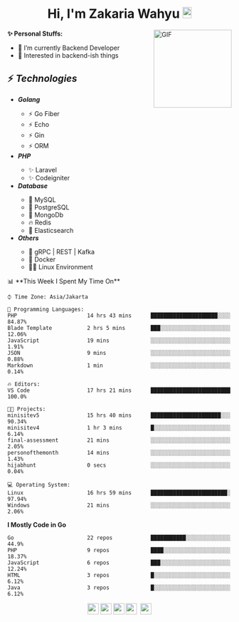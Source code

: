 <h1 align="center">Hi, I'm Zakaria Wahyu <img src="https://github.com/TheDudeThatCode/TheDudeThatCode/blob/master/Assets/Hi.gif" width="20px" height="25px"></h1>

<img align="right" alt="GIF" height="175px" src="https://www.nayakapratama.co.id/wp-content/uploads/2019/07/Website-Maintenance.gif" />

**✨ Personal Stuffs:**
- 🔭 I’m currently Backend Developer
- 🌱 Interested in backend-ish things

<h2>⚡ <i>Technologies</i></h2>
<ul>
<li><strong><i>Golang</i></strong></li>
  <ul>
    <li>⚡ Go Fiber</li>
    <li>⚡ Echo</li>
    <li>⚡ Gin</li>
    <li>⚡ ORM</li>
  </ul>
<li><strong><i>PHP</i></strong></li>
  <ul>
    <li>✨ Laravel</li>
    <li>✨ Codeigniter</li>
  </ul>
<li><strong><i>Database</i></strong></li>
  <ul>
    <li>🐬 MySQL</li>
    <li>🐘 PostgreSQL</li>
    <li>🍃 MongoDb</li>
    <li>🔥 Redis</li>
    <li>🔎 Elasticsearch</li>
  </ul>
  <li><strong><i>Others</i></strong></li>
  <ul>
    <li>💫 gRPC | REST | Kafka</li>
    <li>🐳 Docker</li>
    <li>👨‍💻 Linux Environment</li>
  </ul>
</ul>
<!--START_SECTION:waka-->
📊 **This Week I Spent My Time On** 

```text
⌚︎ Time Zone: Asia/Jakarta

💬 Programming Languages: 
PHP                      14 hrs 43 mins      █████████████████████░░░░   84.87% 
Blade Template           2 hrs 5 mins        ███░░░░░░░░░░░░░░░░░░░░░░   12.06% 
JavaScript               19 mins             ░░░░░░░░░░░░░░░░░░░░░░░░░   1.91% 
JSON                     9 mins              ░░░░░░░░░░░░░░░░░░░░░░░░░   0.88% 
Markdown                 1 min               ░░░░░░░░░░░░░░░░░░░░░░░░░   0.14%

🔥 Editors: 
VS Code                  17 hrs 21 mins      █████████████████████████   100.0%

🐱‍💻 Projects: 
minisitev5               15 hrs 40 mins      ██████████████████████░░░   90.34% 
minisitev4               1 hr 3 mins         █░░░░░░░░░░░░░░░░░░░░░░░░   6.14% 
final-assessment         21 mins             ░░░░░░░░░░░░░░░░░░░░░░░░░   2.05% 
personofthemonth         14 mins             ░░░░░░░░░░░░░░░░░░░░░░░░░   1.43% 
hijabhunt                0 secs              ░░░░░░░░░░░░░░░░░░░░░░░░░   0.04%

💻 Operating System: 
Linux                    16 hrs 59 mins      ████████████████████████░   97.94% 
Windows                  21 mins             ░░░░░░░░░░░░░░░░░░░░░░░░░   2.06%

```

**I Mostly Code in Go** 

```text
Go                       22 repos            ███████████░░░░░░░░░░░░░░   44.9% 
PHP                      9 repos             ████░░░░░░░░░░░░░░░░░░░░░   18.37% 
JavaScript               6 repos             ███░░░░░░░░░░░░░░░░░░░░░░   12.24% 
HTML                     3 repos             █░░░░░░░░░░░░░░░░░░░░░░░░   6.12% 
Java                     3 repos             █░░░░░░░░░░░░░░░░░░░░░░░░   6.12%

```



<!--END_SECTION:waka-->

<p align="center">
<a href="https://www.linkedin.com/in/zakariawahyu" target="_blank"><img src="https://img.shields.io/badge/linkedin-%230077B5.svg?&style=for-the-badge&logo=linkedin&logoColor=white" height=25></a>
<a href="https://medium.com/@zakariawahyu" target="_blank"><img src="https://img.shields.io/badge/Medium-12100E?style=for-the-badge&logo=medium&logoColor=white" height=25></a>
<a href="https://medium.com/@zakariawahyu" target="_blank"><img src="https://img.shields.io/badge/Portfolio-2300843e?style=for-the-badge&logo=About.me&logoColor=white" height=25></a>
<a href="https://www.twitter.com/_zakariawahyu" target="_blank"><img src="https://img.shields.io/badge/twitter-%231DA1F2.svg?&style=for-the-badge&logo=twitter&logoColor=white" height=25></a> 
<a href="https://www.instagram.com/_zakariawahyu" target="_blank"><img src="https://img.shields.io/badge/instagram-%23E4405F.svg?&style=for-the-badge&logo=instagram&logoColor=white" height=25></a>
